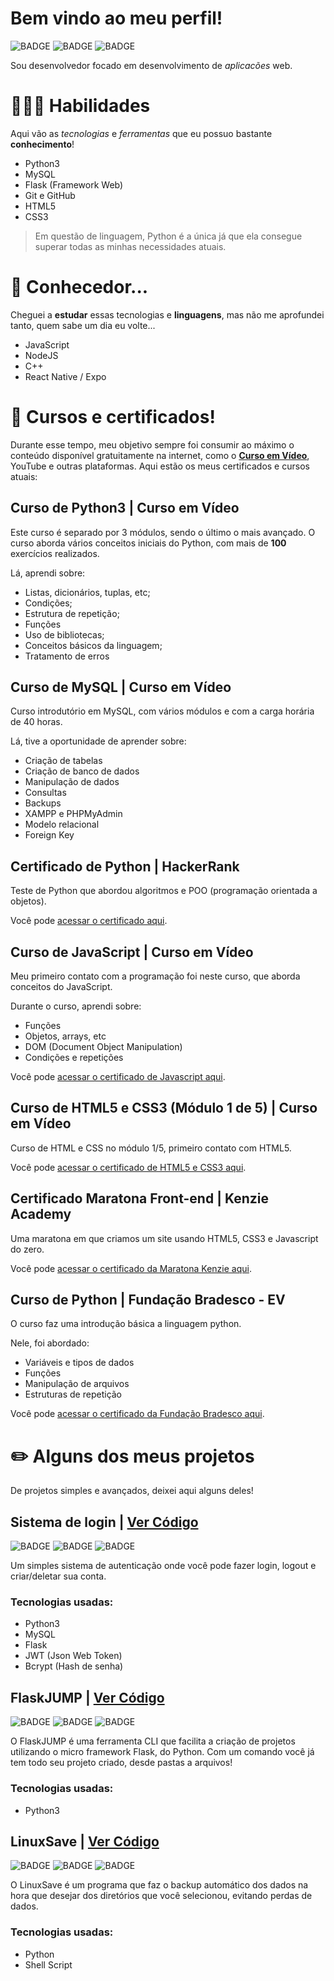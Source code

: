 # **Bem vindo ao meu perfil!**
![BADGE](https://img.shields.io/badge/Python-3776AB?style=for-the-badge&logo=python&logoColor=white)
![BADGE](https://img.shields.io/badge/Flask-000000?style=for-the-badge&logo=flask&logoColor=white)
![BADGE](https://img.shields.io/badge/MySQL-00000F?style=for-the-badge&logo=mysql&logoColor=white)

Sou desenvolvedor focado em desenvolvimento de *aplicacões* web.

# **👨🏻‍💻 Habilidades**

Aqui vão as *tecnologias* e *ferramentas* que eu possuo bastante **conhecimento**!

- Python3
- MySQL
- Flask (Framework Web)
- Git e GitHub
- HTML5
- CSS3
 
> Em questão de linguagem, Python é a única já que ela consegue superar todas as minhas necessidades atuais.

# **👀 Conhecedor...**

Cheguei a **estudar** essas tecnologias e **linguagens**, mas não me aprofundei tanto, quem sabe um dia eu volte...

- JavaScript
- NodeJS
- C++
- React Native / Expo

# **📔 Cursos e certificados!**

Durante esse tempo, meu objetivo sempre foi consumir ao máximo o conteúdo disponível gratuitamente na internet, como o **[Curso em Vídeo](https://cursoemvideo.com)**, YouTube e outras plataformas. Aqui estão os meus certificados e cursos atuais:

## Curso de Python3 | Curso em Vídeo

Este curso é separado por 3 módulos, sendo o último o mais avançado. O curso aborda vários conceitos iniciais do Python, com mais de **100**
exercícios realizados.

Lá, aprendi sobre:

* Listas, dicionários, tuplas, etc;
* Condições;
* Estrutura de repetição;
* Funções
* Uso de bibliotecas;
* Conceitos básicos da linguagem;
* Tratamento de erros

## Curso de MySQL | Curso em Vídeo

Curso introdutório em MySQL, com vários módulos e com a carga horária de 40 horas.

Lá, tive a oportunidade de aprender sobre:

* Criação de tabelas
* Criação de banco de dados
* Manipulação de dados
* Consultas
* Backups
* XAMPP e PHPMyAdmin
* Modelo relacional
* Foreign Key

## Certificado de Python | HackerRank

Teste de Python que abordou algoritmos e POO (programação orientada a objetos).

Você pode [acessar o certificado aqui](https://drive.google.com/file/d/15kMaZcXPKQxHRw8YT-eYU2VNScZaGXQm/view?usp=sharing).

## Curso de JavaScript | Curso em Vídeo

Meu primeiro contato com a programação foi neste curso, que aborda conceitos do JavaScript.

Durante o curso, aprendi sobre:

* Funções
* Objetos, arrays, etc
* DOM (Document Object Manipulation)
* Condições e repetições

Você pode [acessar o certificado de Javascript aqui](https://drive.google.com/file/d/1ske_7xu4N4S12T596z_ATwzThUfjZde_/view?usp=sharing).


## Curso de HTML5 e CSS3 (Módulo 1 de 5) | Curso em Vídeo

Curso de HTML e CSS no módulo 1/5, primeiro contato com HTML5.

Você pode [acessar o certificado de HTML5 e CSS3 aqui](https://drive.google.com/file/d/1snH4kDOHtRA0MM5yX62cX56I87kYaLQz/view?usp=sharing).

## Certificado Maratona Front-end | Kenzie Academy

Uma maratona em que criamos um site usando HTML5, CSS3 e Javascript do zero.

Você pode [acessar o certificado da Maratona Kenzie aqui](https://drive.google.com/file/d/1JOthc9ImG2F0kHvzss_j28CGHpVWxYHb/view?usp=sharing).


## Curso de Python | Fundação Bradesco - EV

O curso faz uma introdução básica a linguagem python.

Nele, foi abordado:

* Variáveis e tipos de dados
* Funções
* Manipulação de arquivos
* Estruturas de repetição

Você pode [acessar o certificado da Fundação Bradesco aqui](https://drive.google.com/file/d/190xw_lq-XyfJoLXz6rsUG5pZD0FS5x09/view?usp=sharing).

# **✏️ Alguns dos meus projetos**

De projetos simples e avançados, deixei aqui alguns deles!

## **Sistema de login | [Ver Código](https://github.com/jaedsonpys/Sistema-de-Login)**

![BADGE](https://img.shields.io/static/v1?label=status&message=finalizado&color=green)
![BADGE](https://img.shields.io/static/v1?label=linguagem&message=python)
![BADGE](https://img.shields.io/static/v1?label=tipo&message=simples)

Um simples sistema de autenticação onde você pode fazer login, logout e criar/deletar sua conta.

### Tecnologias usadas:

* Python3
* MySQL
* Flask
* JWT (Json Web Token)
* Bcrypt (Hash de senha)

## **FlaskJUMP | [Ver Código](https://github.com/jaedsonpys/FlaskJUMP)**

![BADGE](https://img.shields.io/static/v1?label=status&message=finalizado&color=green)
![BADGE](https://img.shields.io/static/v1?label=linguagem&message=python)
![BADGE](https://img.shields.io/static/v1?label=tipo&message=intermédiario)

O FlaskJUMP é uma ferramenta CLI que facilita a criação de projetos utilizando o micro framework Flask, do Python. Com um comando você já tem
todo seu projeto criado, desde pastas a arquivos!

### Tecnologias usadas:

* Python3

## **LinuxSave | [Ver Código](https://github.com/jaedsonpys/LinuxSave)**

![BADGE](https://img.shields.io/static/v1?label=status&message=finalizado&color=green)
![BADGE](https://img.shields.io/static/v1?label=linguagem&message=python)
![BADGE](https://img.shields.io/static/v1?label=tipo&message=avançado&color=red)

O LinuxSave é um programa que faz o backup automático dos dados na hora que desejar dos diretórios que você selecionou,
evitando perdas de dados.

### Tecnologias usadas:

* Python
* Shell Script 
